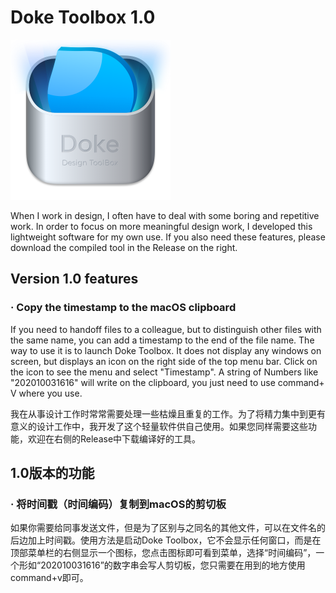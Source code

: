 # Doke Toolbox 1.0
<img src="https://raw.githubusercontent.com/DokeStudio/DokeToolBox/master/Doke%20Tool%20Box/Assets.xcassets/AppIcon.appiconset/doke-box-icon%40512w.png" width=256>

When I work in design, I often have to deal with some boring and repetitive work. In order to focus on more meaningful design work, I developed this lightweight software for my own use. If you also need these features, please download the compiled tool in the Release on the right.

## Version 1.0 features
### · Copy the timestamp to the macOS clipboard
If you need to handoff files to a colleague, but to distinguish other files with the same name, you can add a timestamp to the end of the file name. The way to use it is to launch Doke Toolbox. It does not display any windows on screen, but displays an icon on the right side of the top menu bar. Click on the icon to see the menu and select "Timestamp". A string of Numbers like "202010031616" will write on the clipboard, you just need to use command+ V where you use.

我在从事设计工作时常常需要处理一些枯燥且重复的工作。为了将精力集中到更有意义的设计工作中，我开发了这个轻量软件供自己使用。如果您同样需要这些功能，欢迎在右侧的Release中下载编译好的工具。
## 1.0版本的功能
### · 将时间戳（时间编码）复制到macOS的剪切板
如果你需要给同事发送文件，但是为了区别与之同名的其他文件，可以在文件名的后边加上时间戳。使用方法是启动Doke Toolbox，它不会显示任何窗口，而是在顶部菜单栏的右侧显示一个图标，您点击图标即可看到菜单，选择“时间编码”，一个形如“202010031616”的数字串会写人剪切板，您只需要在用到的地方使用command+v即可。
